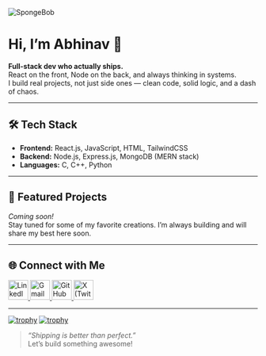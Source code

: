 ![SpongeBob]([https://tenor.com/view/spongebob-work-computer-gif-27188768](https://media1.tenor.com/m/2yeCvRKKWL0AAAAC/spongebob-work.gif))
# Hi, I’m Abhinav 👋

**Full-stack dev who actually ships.**  
React on the front, Node on the back, and always thinking in systems.  
I build real projects, not just side ones — clean code, solid logic, and a dash of chaos.

---

## 🛠️ Tech Stack

- **Frontend:** React.js, JavaScript, HTML, TailwindCSS
- **Backend:** Node.js, Express.js, MongoDB (MERN stack)
- **Languages:** C, C++, Python

---

## 🚀 Featured Projects

*Coming soon!*  
Stay tuned for some of my favorite creations. I’m always building and will share my best here soon.

---

## 🌐 Connect with Me

<a href="https://www.linkedin.com/in/abhinav-dwivedi-9m3/" target="_blank">
  <img src="https://cdn.jsdelivr.net/gh/devicons/devicon/icons/linkedin/linkedin-original.svg" alt="LinkedIn" width="40" height="40"/>
</a>
<a href="mailto:abhinavdwivedi933@gmail.com" target="_blank">
  <img src="https://cdn.jsdelivr.net/gh/devicons/devicon/icons/google/google-original.svg" alt="Gmail" width="40" height="40"/>
</a>
<a href="https://github.com/Abhinavv-933" target="_blank">
  <img src="https://cdn.jsdelivr.net/gh/devicons/devicon/icons/github/github-original.svg" alt="GitHub" width="40" height="40"/>
</a>
<a href="https://x.com/abhi09_abd" target="_blank">
  <img src="https://cdn.jsdelivr.net/gh/simple-icons/simple-icons/icons/x.svg" alt="X (Twitter)" width="40" height="40"/>
</a>

---
[![trophy](https://github-profile-trophy.vercel.app/?username=Abhinavv-933)](https://github.com/ryo-ma/github-profile-trophy)
[![trophy](https://github-profile-trophy.vercel.app/?username=Abhinavv-933&theme=onedark)](https://github.com/Abhinavv-933/github-profile-trophy)

> *“Shipping is better than perfect.”*  
Let’s build something awesome!
